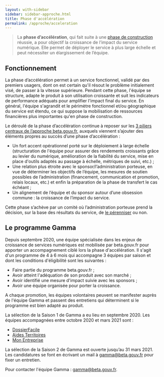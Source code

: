 ```yaml
---
layout: with-sidebar
sidebar: sidebar-approche.html
title: Phase d'accélération
permalink: /approche/acceleration
---
```


> La **phase d’accélération**, qui fait suite à une [phase de construction](https://beta.gouv.fr/approche/construction) réussie, a pour objectif la croissance de l’impact du service numérique. Elle permet de déployer le service à plus large échelle et peut nécessiter un élargissement de l’équipe.

## Fonctionnement

La phase d’accélération permet à un service fonctionnel, validé par des premiers usagers, dont on est certain qu'il résout le problème initialement visé, de passer à la vitesse supérieure. Pendant cette phase, l'équipe se structure,  adapte le produit à son utilisation croissante et suit les indicateurs de performance adéquats pour amplifier l'impact final du service. En général, l'équipe s'agrandit et le périmètre fonctionnel et/ou géographique du service est étendu, ce qui suppose la mobilisation de ressources financières plus importantes qu'en phase de construction.

Le déroulé de la phase d’accélération continue à reposer sur les [3 piliers centraux de l’approche beta.gouv.fr](https://beta.gouv.fr/approche/manifeste), auxquels  viennent s’ajouter des éléments propres au succès d’une phase d’accélération :
- Un fort accent opérationnel porté sur le déploiement à large échelle (structuration de l'équipe pour assurer des rendements croissants grâce au levier du numérique, amélioration de la fiabilité du service, mise en place d'outils adaptés au passage à échelle, métriques de suivi, etc.)&nbsp;;
- Une relation plus étroite avec le sponsor/l’administration porteuse, en vue de déterminer les objectifs de l’équipe, les mesures de soutien possibles de l’administration (financement, communication et promotion, relais locaux, etc.) et enfin la préparation de la phase de transfert le cas échéant&nbsp;;
- Un alignement de l’équipe et du sponsor autour d’une obsession commune : la croissance de l’impact du service.

Cette phase s’achève par un comité où l’administration porteuse prend la décision, sur la base des résultats du service, de [le pérenniser](https://beta.gouv.fr/approche/transfert) ou non. 

## Le programme Gamma

Depuis septembre 2020, une équipe spécialisée dans les enjeux de croissance de services numériques est mobilisée par beta.gouv.fr pour apporter un accompagnement ciblé lors la phase d'accélération. Il s'agit d'un programme de 4 à 6 mois qui accompagne 3 équipes par saison et dont les conditions d'éligibilité sont les suivantes : 
- Faire partie du programme beta.gouv.fr&nbsp;;
- Avoir atteint l'adéquation de son produit avec son marché&nbsp;;
- Avoir identifié une mesure d'impact suivie avec les sponsors&nbsp;;
- Avoir une équipe organisée pour porter la croissance.

A chaque promotion, les équipes volontaires peuvent se manifester auprès de l'équipe Gamma et passent des entretiens qui déterminent si le programme est bien adapté au produit.

La sélection de la Saison 1 de Gamma a eu lieu en septembre 2020. Les équipes accompagnées entre octobre 2020 et mars 2021 sont : 
- [DossierFacile](https://beta.gouv.fr/startups/locatio.html)
- [Aides Territoires](https://beta.gouv.fr/startups/aides-territoires.html)
- [Mon Entreprise](https://beta.gouv.fr/startups/mon-entreprise.html)

La sélection de la Saison 2 de Gamma est ouverte jusqu’au 31 mars 2021. Les candidatures se font en écrivant un mail à gamma@beta.gouv.fr pour fixer un entretien.

Pour contacter l'équipe Gamma : gamma@beta.gouv.fr.

